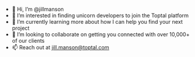 - 👋 Hi, I’m @jillmanson
- 👀 I’m interested in finding unicorn developers to join the Toptal platform
- 🌱 I’m currently learning more about how I can help you find your next project 
- 💞️ I’m looking to collaborate on getting you connected with over 10,000+ of our clients
- 📫 Reach out at jill.manson@toptal.com 


